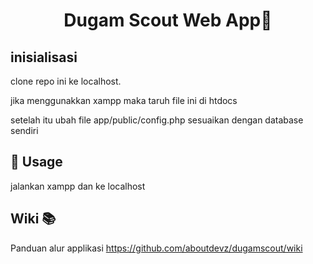 <h1 align="center">Dugam Scout Web App👋</h1>

## inisialisasi

clone repo ini ke localhost.

jika menggunakkan xampp maka taruh file ini di htdocs

setelah itu ubah file app/public/config.php sesuaikan dengan database sendiri

## 🚀 Usage


jalankan xampp dan ke localhost

## Wiki :books:

Panduan alur applikasi
https://github.com/aboutdevz/dugamscout/wiki

